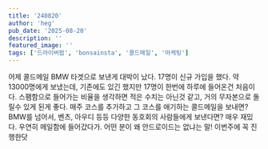```yaml
---
title: '240820'
author: 'heg'
pub_date: '2025-08-20'
description: ''
featured_image: ''
tags: ['드라이버펍', 'bonsainsta', '콜드메일', '마케팅']
---
```


어제 콜드메일 BMW 타겟으로 보낸게 대박이 났다. 17명이 신규 가입을 했다. 약 13000명에게 보냈는데, 기존에도 있긴 했지만 17명이 한번에 하루에 들어온건 처음이다. 스팸함으로 들어가는 비율을 생각하면 적은 수치는 아닌것 같고, 거의 무자본으로 돌릴수 있게 된게 좋다. 매주 코스를 추가하고 그 코스를 애기하는 콜드메일을 보내면? BMW를 넘어서, 벤츠, 아우디 등등 다양한 동호회의 사람들에게 보낸다면? 매우 재밌다. 우연히 메일함에 들어갔다가. 어떤 분이 왜 안드로이드는 없냐는 말! 이번주에 꼭 진행한닷